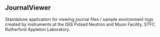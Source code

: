 ## JournalViewer

Standalone application for viewing journal files / sample environment logs created by instruments at the ISIS Pulsed Neutron and Muon Facility, STFC Rutherford Appleton Laboratory.

